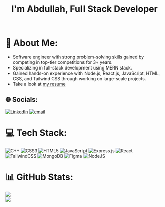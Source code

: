 <h1 align="center">I'm Abdullah, Full Stack Developer</h1><br/>

# 💫 About Me:
- Software engineer with strong problem-solving skills gained by competing in top-tier competitions for 3+ years.
- Specializing in full-stack development using MERN stack.
- Gained hands-on experience with Node.js, React.js, JavaScript, HTML, CSS, and Tailwind CSS through working on large-scale projects.
- Take a look at [my resume](https://drive.google.com/file/d/1SDyYuxwrP96XxIBTO35eSpCHuBd0s7Wt/view?usp=sharing)<br>


## 🌐 Socials:
[![LinkedIn](https://img.shields.io/badge/LinkedIn-%230077B5.svg?logo=linkedin&logoColor=white)](https://linkedin.com/in/abdallah-moemen) [![email](https://img.shields.io/badge/Email-D14836?logo=gmail&logoColor=white)](mailto:abdallahmoemen44@gmail.com) 

# 💻 Tech Stack:
![C++](https://img.shields.io/badge/c++-%2300599C.svg?style=for-the-badge&logo=c%2B%2B&logoColor=white) ![CSS3](https://img.shields.io/badge/css3-%231572B6.svg?style=for-the-badge&logo=css3&logoColor=white) ![HTML5](https://img.shields.io/badge/html5-%23E34F26.svg?style=for-the-badge&logo=html5&logoColor=white) ![JavaScript](https://img.shields.io/badge/javascript-%23323330.svg?style=for-the-badge&logo=javascript&logoColor=%23F7DF1E) ![Express.js](https://img.shields.io/badge/express.js-%23404d59.svg?style=for-the-badge&logo=express&logoColor=%2361DAFB) ![React](https://img.shields.io/badge/react-%2320232a.svg?style=for-the-badge&logo=react&logoColor=%2361DAFB) ![TailwindCSS](https://img.shields.io/badge/tailwindcss-%2338B2AC.svg?style=for-the-badge&logo=tailwind-css&logoColor=white) ![MongoDB](https://img.shields.io/badge/MongoDB-%234ea94b.svg?style=for-the-badge&logo=mongodb&logoColor=white) ![Figma](https://img.shields.io/badge/figma-%23F24E1E.svg?style=for-the-badge&logo=figma&logoColor=white) ![NodeJS](https://img.shields.io/badge/node.js-6DA55F?style=for-the-badge&logo=node.js&logoColor=white)
# 📊 GitHub Stats:
![](https://github-readme-stats.vercel.app/api?username=AbdullaNassar&theme=dark&hide_border=false&include_all_commits=false&count_private=false)<br/>
![](https://nirzak-streak-stats.vercel.app/?user=AbdullaNassar&theme=dark&hide_border=false)<br/>


